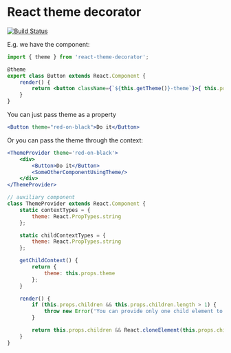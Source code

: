 # React theme decorator

[![Build Status](https://travis-ci.org/nik-kor/react-theme-decorator.svg?branch=master)](https://travis-ci.org/nik-kor/react-theme-decorator)

E.g. we have the component:

```jsx
import { theme } from 'react-theme-decorator';

@theme
export class Button extends React.Component {
    render() {
        return <button className={`${this.getTheme()}-theme`}>{ this.props.children }</button>;
    }
}
```

You can just pass theme as a property

```jsx
<Button theme="red-on-black">Do it</Button>
```

Or you can pass the theme through the context:

```jsx
<ThemeProvider theme='red-on-black'>
    <div>
        <Button>Do it</Button>
        <SomeOtherComponentUsingTheme/>
    </div>
</ThemeProvider>

// auxiliary component
class ThemeProvider extends React.Component {
    static contextTypes = {
        theme: React.PropTypes.string
    };

    static childContextTypes = {
        theme: React.PropTypes.string
    };

    getChildContext() {
        return {
            theme: this.props.theme
        };
    }

    render() {
        if (this.props.children && this.props.children.length > 1) {
            throw new Error('You can provide only one child element to <ThemeProvider />');
        }

        return this.props.children && React.cloneElement(this.props.children);
    }
}
```
